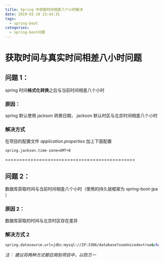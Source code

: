 ```yaml
---
title: Spring 中获取时间相差八个小时解决
date: 2019-03-10 23:43:31
tags:
  - spring-boot
categories:
  - spring-boot问题
---
```


# 获取时间与真实时间相差八小时问题

## 问题 1：

spring 时间**格式化转换**之后与当前时间相差八个小时

### 原因：

spring 默认使用 jackson 转换日期， jackson 默认时区与北京时间相差八个小时

### 解决方式

在项目的配置文件 _application.properties_ 加上下面配置

```bash
spring.jackson.time-zone=GMT+8
```

==============================================

## 问题 2：

数据库获取时间与当前时间相差八个小时（使用的持久层框架为 spring-boot-jpa ）

### 原因 2：

数据库获取的时间与北京时区存在差异

### 解决方式 2

```bash
spring.datasource.url=jdbc:mysql://IP:3306/database?useUnicode=true&characterEncoding=utf-8&serverTimezone=GMT%2b8
```

_注：
建议将两种方式都应用到项目中，以防万一_
